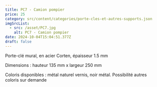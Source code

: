 ```yaml
---
title: PC7 - Camion pompier
price: 25
category: src/content/categories/porte-cles-et-autres-supports.json
imgSrcList:
  - src: /asset/PC7.jpg
    alt: PC7 - Camion pompier
date: 2024-10-04T15:04:51.377Z
draft: false
---
```


Porte-clé mural, en acier Corten, épaisseur 1.5 mm

Dimensions : hauteur 135 mm x largeur 250 mm

Coloris disponibles : métal naturel vernis, noir métal. Possibilité autres coloris sur demande
